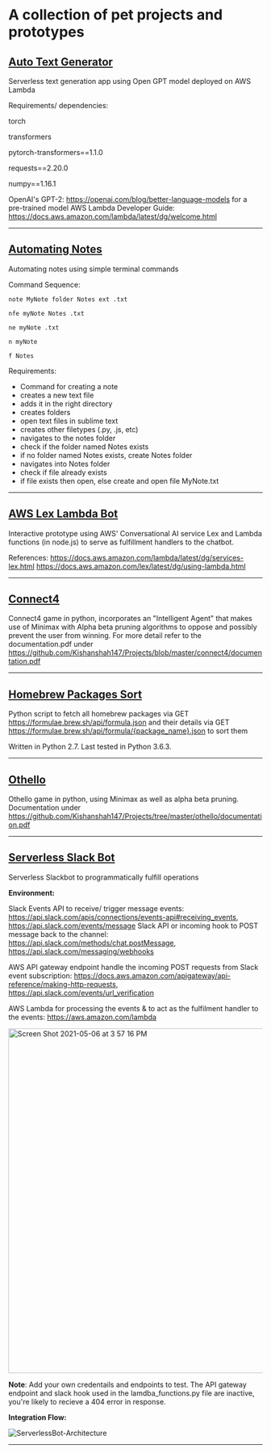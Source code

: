 # A collection of pet projects and prototypes

[Auto Text Generator](https://github.com/Kishanshah147/Projects/tree/master/auto-text-generator)
----------------------------------------------------------------------------------------------------------------------------

Serverless text generation app using Open GPT model deployed on AWS Lambda

Requirements/ dependencies: 

torch

transformers 

pytorch-transformers==1.1.0

requests==2.20.0

numpy==1.16.1

OpenAI's GPT-2: https://openai.com/blog/better-language-models for a pre-trained model
AWS Lambda Developer Guide: https://docs.aws.amazon.com/lambda/latest/dg/welcome.html

----------------------------------------------------------------------------------------------------------------------------

[Automating Notes](https://github.com/Kishanshah147/Projects/tree/master/automating-notes)
----------------------------------------------------------------------------------------------------------------------------

Automating notes using simple terminal commands

Command Sequence:

`note MyNote folder Notes ext .txt`

`nfe myNote Notes .txt` 

`ne myNote .txt`

`n myNote`

`f Notes`

Requirements:

- Command for creating a note
- creates a new text file
- adds it in the right directory
- creates folders
- open text files in sublime text
- creates other filetypes (.py, .js, etc) 
- navigates to the notes folder
- check if the folder named Notes exists
- if no folder named Notes exists, create Notes folder
- navigates into Notes folder
- check if file already exists
- if file exists then open, else create and open file MyNote.txt

----------------------------------------------------------------------------------------------------------------------------

[AWS Lex Lambda Bot](https://github.com/Kishanshah147/Projects/tree/master/aws-lex-lambda-bot)
----------------------------------------------------------------------------------------------------------------------------

Interactive prototype using AWS' Conversational AI service Lex and Lambda functions (in node.js) to serve as fulfillment handlers to the chatbot. 

References: https://docs.aws.amazon.com/lambda/latest/dg/services-lex.html
https://docs.aws.amazon.com/lex/latest/dg/using-lambda.html

----------------------------------------------------------------------------------------------------------------------------

[Connect4](https://github.com/Kishanshah147/Projects/tree/master/connect4)
----------------------------------------------------------------------------------------------------------------------------

Connect4 game in python, incorporates an "Intelligent Agent" that makes use of Minimax with Alpha beta pruning algorithms to oppose and possibly prevent the user from winning. For more detail refer to the documentation.pdf under https://github.com/Kishanshah147/Projects/blob/master/connect4/documentation.pdf

----------------------------------------------------------------------------------------------------------------------------

[Homebrew Packages Sort](https://github.com/Kishanshah147/Projects/tree/master/homebrew-packages-sort)
----------------------------------------------------------------------------------------------------------------------------

Python script to fetch all homebrew packages via GET https://formulae.brew.sh/api/formula.json and their details via GET https://formulae.brew.sh/api/formula/{package_name}.json to sort them

Written in Python 2.7. Last tested in Python 3.6.3.

----------------------------------------------------------------------------------------------------------------------------

[Othello](https://github.com/Kishanshah147/Projects/tree/master/othello)
----------------------------------------------------------------------------------------------------------------------------

Othello game in python, using Minimax as well as alpha beta pruning. Documentation under https://github.com/Kishanshah147/Projects/tree/master/othello/documentation.pdf

----------------------------------------------------------------------------------------------------------------------------


[Serverless Slack Bot](https://github.com/Kishanshah147/Projects/tree/master/serverless-slack-bot)
----------------------------------------------------------------------------------------------------------------------------

Serverless Slackbot to programmatically  fulfill operations

**Environment:**

Slack Events API to receive/ trigger message events: https://api.slack.com/apis/connections/events-api#receiving_events, https://api.slack.com/events/message
Slack API or  incoming hook to POST message back to the channel:
https://api.slack.com/methods/chat.postMessage, https://api.slack.com/messaging/webhooks

AWS API gateway endpoint handle the incoming POST requests from Slack event subscription:
https://docs.aws.amazon.com/apigateway/api-reference/making-http-requests, 
https://api.slack.com/events/url_verification 

AWS Lambda for processing the events & to act as the fulfilment handler to the events:
https://aws.amazon.com/lambda

<img width="683" alt="Screen Shot 2021-05-06 at 3 57 16 PM" src="https://user-images.githubusercontent.com/31640015/117375442-d3113080-ae83-11eb-8869-32a31c93e1c1.png">

**Note**: Add your own credentails and endpoints to test. The API gateway endpoint and slack hook used in the lamdba_functions.py file are inactive, you're likely to recieve a 404 error in response. 

**Integration Flow:**

![ServerlessBot-Architecture](https://user-images.githubusercontent.com/31640015/117374368-e7542e00-ae81-11eb-8dbc-06e18cc1ff03.jpg)

----------------------------------------------------------------------------------------------------------------------------

